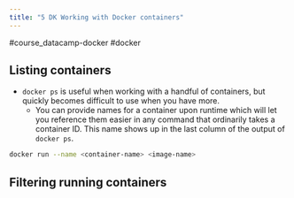 ```yaml
---
title: "5 DK Working with Docker containers"
---
```

#course_datacamp-docker #docker 

## Listing containers

- `docker ps` is useful when working with a handful of containers, but quickly becomes difficult to use when you have more.
    - You can provide names for a container upon runtime which will let you reference them easier in any command that ordinarily takes a container ID. This name shows up in the last column of the output of `docker ps`.

```bash
docker run --name <container-name> <image-name>
```

## Filtering running containers
